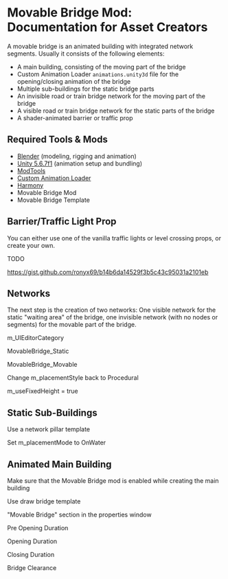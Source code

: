﻿Movable Bridge Mod: Documentation for Asset Creators
====================================================

A movable bridge is an animated building with integrated network segments. Usually it consists of the following elements:

* A main building, consisting of the moving part of the bridge
* Custom Animation Loader `animations.unity3d` file for the opening/closing animation of the bridge
* Multiple sub-buildings for the static bridge parts
* An invisible road or train bridge network for the moving part of the bridge
* A visible road or train bridge network for the static parts of the bridge
* A shader-animated barrier or traffic prop

## Required Tools & Mods

* [Blender](https://www.blender.org/) (modeling, rigging and animation)
* [Unity 5.6.7f1](https://unity3d.com/get-unity/download/archive) (animation setup and bundling)
* [ModTools](https://steamcommunity.com/sharedfiles/filedetails/?id=2434651215)
* [Custom Animation Loader](https://steamcommunity.com/sharedfiles/filedetails/?id=1664509314)
* [Harmony](https://steamcommunity.com/sharedfiles/filedetails/?id=2040656402)
* Movable Bridge Mod
* Movable Bridge Template

## Barrier/Traffic Light Prop

You can either use one of the vanilla traffic lights or level crossing props, or create your own.

TODO

https://gist.github.com/ronyx69/b14b6da14529f3b5c43c95031a2101eb

## Networks

The next step is the creation of two networks: One visible network for the static "waiting area" of the bridge, one invisible network (with no nodes or segments) for the movable part of the bridge.

m_UIEditorCategory

MovableBridge_Static

MovableBridge_Movable

Change m_placementStyle back to Procedural

m_useFixedHeight = true

## Static Sub-Buildings

Use a network pillar template

Set m_placementMode to OnWater

## Animated Main Building

Make sure that the Movable Bridge mod is enabled while creating the main building

Use draw bridge template

"Movable Bridge" section in the properties window

Pre Opening Duration

Opening Duration

Closing Duration

Bridge Clearance

